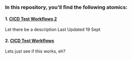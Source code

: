 ### In this repository, you'll find the following atomics:


#### 1. [CICD Test Workflows 2](/CICDTestWorkflow2__definition_workflow_01R8ESL2RSFVT2AEsR1SMOVOryqsq4hdkFM)

Let there be a description
Last Updated 19 Sept

#### 2. [CICD Test Workflows](/CICD-Test-Workflow__definition_workflow_01R7OJJ4X4V826GeAqbByDE78AomdbsjzYT)

Lets just see if this works, eh?
